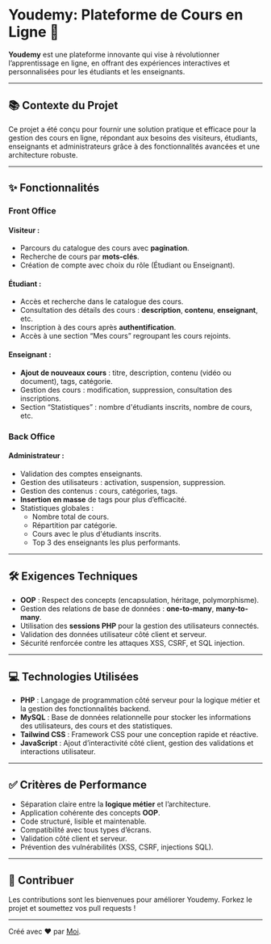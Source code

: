 # Youdemy: Plateforme de Cours en Ligne 🚀

**Youdemy** est une plateforme innovante qui vise à révolutionner l’apprentissage en ligne, en offrant des expériences interactives et personnalisées pour les étudiants et les enseignants.  

---

## 📚 Contexte du Projet  
Ce projet a été conçu pour fournir une solution pratique et efficace pour la gestion des cours en ligne, répondant aux besoins des visiteurs, étudiants, enseignants et administrateurs grâce à des fonctionnalités avancées et une architecture robuste.

---

## ✨ Fonctionnalités  

### Front Office  

#### Visiteur :  
- Parcours du catalogue des cours avec **pagination**.  
- Recherche de cours par **mots-clés**.  
- Création de compte avec choix du rôle (Étudiant ou Enseignant).  

#### Étudiant :  
- Accès et recherche dans le catalogue des cours.  
- Consultation des détails des cours : **description**, **contenu**, **enseignant**, etc.  
- Inscription à des cours après **authentification**.  
- Accès à une section “Mes cours” regroupant les cours rejoints.  

#### Enseignant :  
- **Ajout de nouveaux cours** : titre, description, contenu (vidéo ou document), tags, catégorie.  
- Gestion des cours : modification, suppression, consultation des inscriptions.  
- Section “Statistiques” : nombre d'étudiants inscrits, nombre de cours, etc.  

### Back Office  

#### Administrateur :  
- Validation des comptes enseignants.  
- Gestion des utilisateurs : activation, suspension, suppression.  
- Gestion des contenus : cours, catégories, tags.  
- **Insertion en masse** de tags pour plus d’efficacité.  
- Statistiques globales :  
  - Nombre total de cours.  
  - Répartition par catégorie.  
  - Cours avec le plus d'étudiants inscrits.  
  - Top 3 des enseignants les plus performants.  

---

## 🛠️ Exigences Techniques  
- **OOP** : Respect des concepts (encapsulation, héritage, polymorphisme).  
- Gestion des relations de base de données : **one-to-many**, **many-to-many**.  
- Utilisation des **sessions PHP** pour la gestion des utilisateurs connectés.  
- Validation des données utilisateur côté client et serveur.  
- Sécurité renforcée contre les attaques XSS, CSRF, et SQL injection.  

---

## 💻 Technologies Utilisées  
- **PHP** : Langage de programmation côté serveur pour la logique métier et la gestion des fonctionnalités backend.  
- **MySQL** : Base de données relationnelle pour stocker les informations des utilisateurs, des cours et des statistiques.  
- **Tailwind CSS** : Framework CSS pour une conception rapide et réactive.  
- **JavaScript** : Ajout d’interactivité côté client, gestion des validations et interactions utilisateur.  

---

## ✅ Critères de Performance  
- Séparation claire entre la **logique métier** et l’architecture.  
- Application cohérente des concepts **OOP**.  
- Code structuré, lisible et maintenable.  
- Compatibilité avec tous types d’écrans.  
- Validation côté client et serveur.  
- Prévention des vulnérabilités (XSS, CSRF, injections SQL).  

---

## 🌟 Contribuer  
Les contributions sont les bienvenues pour améliorer Youdemy. Forkez le projet et soumettez vos pull requests !  

---

Créé avec ❤️ par [Moi](https://www.linkedin.com/in/abdelhafid-ait-el-mokhtar-670491245/).  
